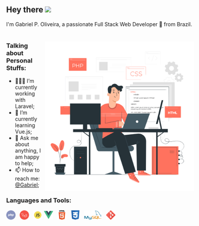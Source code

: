 ## Hey there <img src="https://media.giphy.com/media/hvRJCLFzcasrR4ia7z/giphy.gif" width="25px">
 I'm Gabriel P. Oliveira, a passionate Full Stack Web Developer 🚀 from Brazil.
#

<img align="right" alt="GIF" src="Programming.gif?raw=true" width="400" height="400" />



### **Talking about Personal Stuffs:**

- 👨🏽‍💻 I’m currently working with Laravel;
- 🌱 I’m currently learning Vue.js; 
- 💬 Ask me about anything, I am happy to help;
- 📫 How to reach me: [@Gabriel](mailto:gpoliveira100@gmail.com);


### **Languages and Tools:** 

<code><img height="25" src="php.png"> </code>
<code><img height="25" src="laravel.png"> </code>
<code><img height="25" src="javascript.png" ></code>
<code><img height="25" src="vue.png"> </code>
<code><img height="25" src="html.png"> </code>
<code><img height="25" src="css.png"> </code>
<code><img height="25" src="MySQL.png"> </code>
<code><img height="25" src="git.png"> </code>


<!--
**GabrielPOliveira/GabrielPOliveira** is a ✨ _special_ ✨ repository because its `README.md` (this file) appears on your GitHub profile.

Here are some ideas to get you started:

- 🔭 I’m currently working on ...
- 🌱 I’m currently learning ...
- 👯 I’m looking to collaborate on ...
- 🤔 I’m looking for help with ...
- 💬 Ask me about ...
- 📫 How to reach me: ...
- 😄 Pronouns: ...
- ⚡ Fun fact: ...
-->
